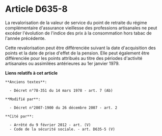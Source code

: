 # Article D635-8

La revalorisation de la valeur de service du point de retraite du régime complémentaire d'assurance vieillesse des
professions artisanales ne peut excéder l'évolution de l'indice des prix à la consommation hors tabac de l'année précédente.

Cette revalorisation peut être différenciée suivant la date d'acquisition des points et la date de prise d'effet de la
pension. Elle peut également être différenciée pour les points attribués au titre des périodes d'activité artisanales ou
assimilées antérieures au 1er janvier 1979.

**Liens relatifs à cet article**

	**Anciens textes**:

	  - Décret n°78-351 du 14 mars 1978 - art. 7 (Ab)

	**Modifié par**:

	  - Décret n°2007-1900 du 26 décembre 2007 - art. 2

	**Cité par**:

	  - Arrêté du 9 février 2012 - art. (V)
	  - Code de la sécurité sociale. - art. D635-5 (V)
